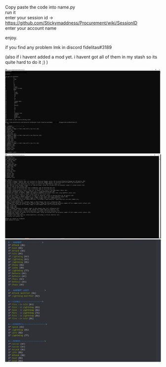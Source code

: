 Copy paste the code into name.py<br>
run it<br>
enter your session id -> https://github.com/Stickymaddness/Procurement/wiki/SessionID <br>
enter your account name<br>

enjoy.<br>


if you find any problem lmk in discord fidelitas#3189

(also if i havent added a mod yet. i havent got all of them in my stash so its quite hard to do it ;) )

![Alt text](/pictures/screenshot1.png?raw=true "Optional Title")
![Alt text](/pictures/screenshot2.png?raw=true "Optional Title")
![Alt text](/pictures/screenshot3.png?raw=true "Optional Title")
